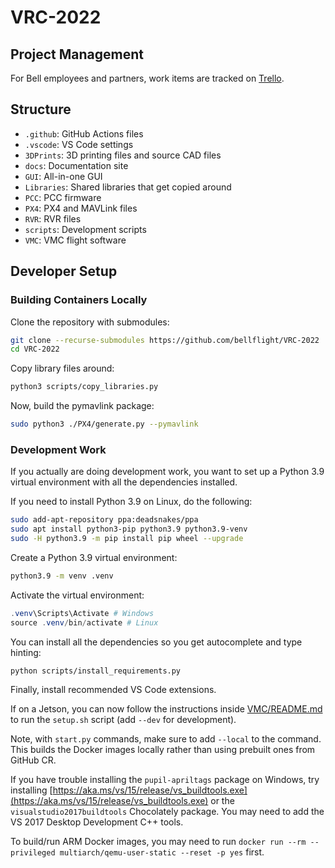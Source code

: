 # VRC-2022

## Project Management

For Bell employees and partners, work items are tracked on [Trello](https://trello.com/bellvrc).

## Structure

- `.github`: GitHub Actions files
- `.vscode`: VS Code settings
- `3DPrints`: 3D printing files and source CAD files
- `docs`: Documentation site
- `GUI`: All-in-one GUI
- `Libraries`: Shared libraries that get copied around
- `PCC`: PCC firmware
- `PX4`: PX4 and MAVLink files
- `RVR`: RVR files
- `scripts`: Development scripts
- `VMC`: VMC flight software

## Developer Setup

### Building Containers Locally

Clone the repository with submodules:

```bash
git clone --recurse-submodules https://github.com/bellflight/VRC-2022
cd VRC-2022
```

Copy library files around:

```bash
python3 scripts/copy_libraries.py
```

Now, build the pymavlink package:

```bash
sudo python3 ./PX4/generate.py --pymavlink
```

### Development Work

If you actually are doing development work, you want to set up a
Python 3.9 virtual environment with all the dependencies installed.

If you need to install Python 3.9 on Linux, do the following:

```bash
sudo add-apt-repository ppa:deadsnakes/ppa
sudo apt install python3-pip python3.9 python3.9-venv
sudo -H python3.9 -m pip install pip wheel --upgrade
```

Create a Python 3.9 virtual environment:

```bash
python3.9 -m venv .venv
```

Activate the virtual environment:

```powershell
.venv\Scripts\Activate # Windows
source .venv/bin/activate # Linux
```

You can install all the dependencies so you get autocomplete and type hinting:

```bash
python scripts/install_requirements.py
```

Finally, install recommended VS Code extensions.

If on a Jetson, you can now follow the instructions inside
[VMC/README.md](VMC/README.md) to run the `setup.sh`
script (add `--dev` for development).

Note, with `start.py` commands, make sure to add `--local` to the command.
This builds the Docker images locally rather than using prebuilt ones from GitHub CR.

If you have trouble installing the `pupil-apriltags` package on Windows,
try installing
[https://aka.ms/vs/15/release/vs_buildtools.exe](https://aka.ms/vs/15/release/vs_buildtools.exe)
or the `visualstudio2017buildtools` Chocolately package.
You may need to add the VS 2017 Desktop Development C++ tools.

To build/run ARM Docker images, you may need to run
`docker run --rm --privileged multiarch/qemu-user-static --reset -p yes` first.
